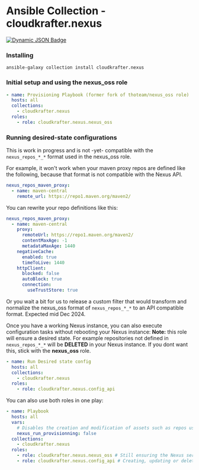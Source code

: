 # Ansible Collection - cloudkrafter.nexus

[![Dynamic JSON Badge](https://img.shields.io/badge/dynamic/json?url=https%3A%2F%2Fgalaxy.ansible.com%2Fapi%2Fv3%2Fplugin%2Fansible%2Fcontent%2Fpublished%2Fcollections%2Findex%2Fcloudkrafter%2Fnexus%2F&query=%24.download_count&label=Galaxy%20Downloads)](https://galaxy.ansible.com/ui/repo/published/cloudkrafter/nexus/)

### Installing

`ansible-galaxy collection install cloudkrafter.nexus`

### Initial setup and using the nexus_oss role

```yaml
- name: Provisioning Playbook (former fork of thoteam/nexus_oss role)
  hosts: all
  collections:
    - cloudkrafter.nexus
  roles:
    - role: cloudkrafter.nexus.nexus_oss
```

### Running desired-state configurations

This is work in progress and is not -yet- compatible with the `nexus_repos_*_*` format used in the nexus_oss role.

For example, it won't work when your maven proxy repos are defined like the following, because that format is not compatible with the Nexus API.
```yaml
nexus_repos_maven_proxy:
  - name: maven-central
    remote_url: https://repo1.maven.org/maven2/
```

You can rewrite your repo definitions like this:
```yaml
nexus_repos_maven_proxy:
  - name: maven-central
    proxy:
      remoteUrl: https://repo1.maven.org/maven2/
      contentMaxAge: -1
      metadataMaxAge: 1440
    negativeCache:
      enabled: true
      timeToLive: 1440
    httpClient:
      blocked: false
      autoBlock: true
      connection:
        useTrustStore: true
```

Or you wait a bit for us to release a custom filter that would transform and normalize the nexus_oss format of `nexus_repos_*_*` to an API compatible format. Expected mid Dec 2024.


Once you have a working Nexus instance, you can also execute configuration tasks without rebooting your Nexus instance:
**Note:** this role will ensure a desired state. For example repositories not defined in `nexus_repos_*_*` will be **DELETED** in your Nexus instance. If you dont want this, stick with the **nexus_oss** role.

```yaml
- name: Run Desired state config
  hosts: all
  collections:
    - cloudkrafter.nexus
  roles:
    - role: cloudkrafter.nexus.config_api
```

You can also use both roles in one play:

```yaml
- name: Playbook
  hosts: all
  vars:
    # Disables the creation and modification of assets such as repos using the nexus_oss role
    nexus_run_provisionning: false
  collections:
    - cloudkrafter.nexus
  roles:
    - role: cloudkrafter.nexus.nexus_oss # Still ensuring the Nexus server configs
    - role: cloudkrafter.nexus.config_api # Creating, updating or deleting assets such as LDAP servers
```
